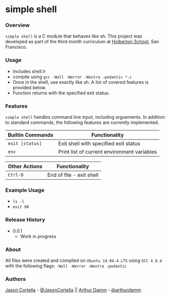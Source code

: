 # simple shell
### Overview
`simple shell` is a C module that behaves like sh. This project was developed as part of the third month curriculum at [Holberton School](https://www.\holbertonschool.com/), San Francisco.
### Usage
* Includes shell.h
* compile using `gcc -Wall -Werror -Wextra -pedantic *.c`
* Once in the shell, use exactly like sh. A list of covered features is provided below.
* Function returns with the specified exit status.

### Features
`simple shell` handles command line input, including arguements. In addition to standard commands, the following features are currently implemented.

|  Builtin Commands  |    Functionality                            |
| ------------------ | ------------------------------------------- |
| `exit [status]`    | Exit shell with specified exit status       |
| `env`              | Print list of current environment variables |

|  Other Actions     |    Functionality                            |
| ------------------ | ------------------------------------------- |
| `Ctrl-D`           | End of file - exit shell                    |

### Example Usage
* `ls -l`
* `exit 98`
### Release History
* 0.0.1
  * Work in progress
### About
All files were created and compiled on `Ubuntu 14.04.4 LTS` using `GCC 4.8.4` with the following flags: `-Wall -Werror -Wextra -pedantic`
### Authors
[Jason Cortella](https://github.com/jasoncortella) - [@JasonCortella](https://twitter.com/JasonCortella) \|\| [Arthur Damm](https://github.com/arthurdamm) - [@arthurdamm](https://twitter.com/arthurdamm)